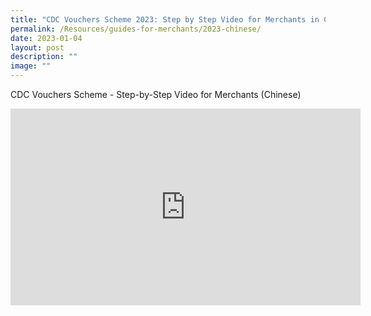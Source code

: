 ```yaml
---
title: "CDC Vouchers Scheme 2023: Step by Step Video for Merchants in Chinese"
permalink: /Resources/guides-for-merchants/2023-chinese/
date: 2023-01-04
layout: post
description: ""
image: ""
---
```

CDC Vouchers Scheme - Step-by-Step Video for Merchants (Chinese)


<iframe width="560" height="315" src="https://www.youtube.com/embed/aKNQau5Sm-4" title="YouTube video player" frameborder="0" allow="accelerometer; autoplay; clipboard-write; encrypted-media; gyroscope; picture-in-picture" allowfullscreen></iframe>